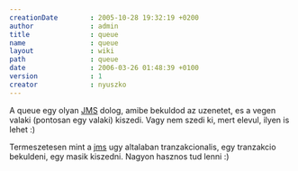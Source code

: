 ```yaml
---
creationDate        : 2005-10-28 19:32:19 +0200 
author              : admin 
title               : queue 
name                : queue 
layout              : wiki 
path                : queue 
date                : 2006-03-26 01:48:39 +0100 
version             : 1 
creator             : nyuszko 
---
```

A queue egy olyan [JMS](JMS.html) dolog, amibe bekuldod az uzenetet, es a vegen valaki (pontosan egy valaki) kiszedi. Vagy nem szedi ki, mert elevul, ilyen is lehet :)

Termeszetesen mint a [jms](JMS.html) ugy altalaban tranzakcionalis, egy tranzakcio bekuldeni, egy masik kiszedni. Nagyon hasznos tud lenni :)
